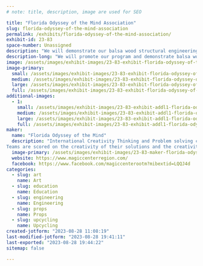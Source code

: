 ```yaml
---
# note: title, description, image are used for SEO

title: "Florida Odyssey of the Mind Association"
slug: florida-odyssey-of-the-mind-association
permalink: /exhibits/florida-odyssey-of-the-mind-association/
exhibit-id: 23-83
space-number: Unassigned
description: "We will demonstrate our balsa wood structural engineering project. We will crush structures all day"
description-long: "We will promote our program and demonstrate balsa wood structure crushing testing how much weight each holds throughout the day. We will also exhibit several examples of creations by team members. "
image: /assets/images/exhibit-images/23-83-exhibit-florida-odyssey-of-the-mind-association-img-5690-large.jpeg
image-primary: 
  small: /assets/images/exhibit-images/23-83-exhibit-florida-odyssey-of-the-mind-association-img-5690-small.jpeg
  medium: /assets/images/exhibit-images/23-83-exhibit-florida-odyssey-of-the-mind-association-img-5690-medium.jpeg
  large: /assets/images/exhibit-images/23-83-exhibit-florida-odyssey-of-the-mind-association-img-5690-large.jpeg
  full: /assets/images/exhibit-images/23-83-exhibit-florida-odyssey-of-the-mind-association-img-5690-full.jpeg
additional-images: 
  - 1:
    small: /assets/images/exhibit-images/23-83-exhibit-addl1-florida-odyssey-of-the-mind-association-img-5697-small.jpeg
    medium: /assets/images/exhibit-images/23-83-exhibit-addl1-florida-odyssey-of-the-mind-association-img-5697-medium.jpeg
    large: /assets/images/exhibit-images/23-83-exhibit-addl1-florida-odyssey-of-the-mind-association-img-5697-large.jpeg
    full: /assets/images/exhibit-images/23-83-exhibit-addl1-florida-odyssey-of-the-mind-association-img-5697-full.jpeg
maker: 
  name: "Florida Odyssey of the Mind"
  description: "International Creativity Thinking and Problem solving competitive organization for children k-college. 
Teams are scored on the creativity of their solutions and the creativity of their sets, props and costumes. "
  image-primary: /assets/images/exhibit-images/23-83-maker-florida-odyssey-of-the-mind-association-img-8657-medium.jpeg
  website: https://www.magiccenterregion.com/
  facebook: https://www.facebook.com/magiccenterootm?mibextid=LQQJ4d
categories: 
  - slug: art
    name: Art
  - slug: education
    name: Education
  - slug: engineering
    name: Engineering
  - slug: props
    name: Props
  - slug: upcycling
    name: Upcycling
created-jotform: "2023-08-28 11:08:19"
last-modified-jotform: "2023-08-28 19:41:11"
last-exported: "2023-08-28 19:44:22"
sitemap: false

---
```


